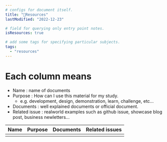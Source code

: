 ```yaml
---
# configs for document itself.
title: "🚚Resources"
lastModified: "2022-12-23"

# field for querying only entry point notes.
isResources: true

# add some tags for specifying particular subjects.
tags:
  - "resources"
---
```

# Each column means
- Name : name of documents
- Purpose : How can I use this material for my study.
	- e.g. development, design, demonstration, learn, challenge, etc...
- Documents : well explained documents or official document.
- Related issue : realworld examples such as github issue, showcase blog post, business newletters...

| Name | Purpose | Documents | Related issues | 
| ---- | ------- | --------- | ------------- |
|      |         |           |               |
